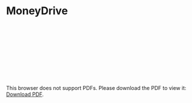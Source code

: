 # MoneyDrive

<object data="https://github.com/yfyau/MoneyDrive/blob/master/Report.pdf" type="application/pdf" width="700px" height="700px">
    <embed src="https://github.com/yfyau/MoneyDrive/blob/master/Report.pdf">
        <p>This browser does not support PDFs. Please download the PDF to view it: <a href="https://github.com/yfyau/MoneyDrive/blob/master/Report.pdf">Download PDF</a>.</p>
    </embed>
</object>
